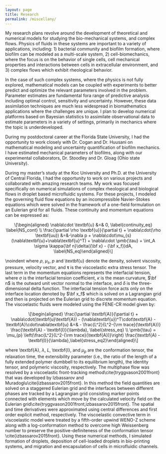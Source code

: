 ```yaml
---
layout: page
title: Research
permalink: /miscellany/
---
```


<!-- MathJax -->
<script defer type="text/javascript" id="MathJax-script" src="https://cdn.jsdelivr.net/npm/mathjax@3.1.2/es5/tex-mml-chtml.js"></script>
<script defer src="https://polyfill.io/v3/polyfill.min.js?features=es6"></script>

My research plans revolve around the development of theoretical and numerical models for studying the bio-mechanical systems, and complex flows. Physics of fluids in these systems are important to a variety of applications, including: 1) bacterial community and biofilm formation, where biofilm can be modeled as a multi-scale system, 2) cell-biomechanics, where the focus is on the behavior of single cells, cell mechanical properties and interactions between cells in extracellular environment, and 3) complex flows which exhibit rheological behavior.

In the case of such complex systems, where the physics is not fully explored, mathematical models can be coupled with experiments to better predict and optimize the relevant parameters involved in the problem. Parameter estimates are fundamental fora range of predictive analysis including optimal control, sensitivity and uncertainty. However, these data assimilation techniques are much less widespread in biomathematics applications where the challenges are unique. I plan to develop numerical platforms based on Bayesian statistics to assimilate observational data to estimate parameters in a variety of settings, primarily in mechanics where the topic is underdeveloped.

During my postdoctoral career at the Florida State University, I had the opportunity to work closely with Dr. Cogan and Dr. Huusani on mathematical modeling and uncertainty quantification of biofilm mechanics. I have estimated mechanical parameters of biofilms, along with our experimental collaborators, Dr. Stoodley and Dr. Gloag (Ohio state University).

During my master’s study at the Koc University and Ph.D. at the University of Central Florida, I had the opportunity to work on various projects and collaborated with amazing research teams. My work was focused specifically on numerical simulations of complex rheological and biological flows in droplet based microfluidic systems. For these projects, I modeled the governing fluid flow equations by an incompressible Navier-Stokes equations which were solved in the framework of a one-field formulation on an Eulerian grid for all fluids. These continuity and momentum equations can be expressed as:

<p><span class="math display">\[\begin{aligned}
\nabla\cdot \textbf{u} &amp;=&amp; 0, \label{continuity_eq} \label{NS_cont} \\
\frac{\partial \rho \textbf{u}}{\partial t} + \nabla\cdot(\rho \textbf{uu}) &amp;=&amp;-\nabla p + \nabla\cdot\mu_{s}(\nabla\textbf{u}+\nabla\textbf{u}^T) + \nabla\cdot \pmb{\tau}  + \int_A \sigma \kappa{\bf n}\delta({\bf x} - {\bf x_f})dA,
\label{NS_eq}\end{aligned}\]</span></p>

\noindent where $\rho$, $\mu_s$, $p$ and \textbf{u} denote the density, solvent viscosity, pressure, velocity vector, and $\pmb{\tau}$ is the viscoelastic extra stress tensor. The last term in the momentum equations represents the interfacial tension, where $\sigma$ is the interfacial tension coefficient, $\kappa$ is the mean curvature, $\bf n$ is the outward unit vector normal to the interface, and $\delta$ is the three-dimensional delta function. The interfacial tension force acts only on the interface location denoted by $\bf x_f$ which is solved on a Lagrangian grid and then is projected on the Eulerian grid to discrete momentum equation. The viscoelastic fluids were modeled using the FENE-CR model given by:

<p><span class="math display">\[\begin{aligned}
\frac{\partial \textbf{A}}{\partial t} + \nabla\cdot(\textbf{u}\textbf{A}) 
- (\nabla\textbf{u})^T\cdot\textbf{A} - \textbf{A}\cdot\nabla\textbf{u}
&amp;=&amp; - \frac{L^2}{L^2-{\rm trace}(\textbf{A})} \frac{\textbf{A} - \textbf{I}}{\lambda}, \label{stress_eq} \\
\pmb{\tau} = \mu_{p} \left(\frac{L^2}{L^2-{\rm trace}(\textbf{A})}\right) \frac{\textbf{A} - \textbf{I}}{\lambda},\label{stress_eq2}\end{aligned}\]</span></p>


where \textbf{A}, $\lambda$, $L$, \textbf{I}, and $\mu_p$ are the conformation tensor, the relaxation time, the extensibility parameter (i.e., the ratio of the length of a fully extended polymer dumbbell to its equilibrium length), the identity tensor, and polymeric viscosity, respectively. The multiphase flow was resolved by a viscoelastic front-tracking method\cite{tryggvason2001front} that was developed by Izbassarov and Muradoglu\cite{izbassarov2015front}. In this method the field quantities are solved on a staggered Eulerian grid and the interfaces between different phases are tracked by a Lagrangian grid consisting marker points connected with elements which move by the calculated velocity field on the Eulerian grid\cite{tryggvason2001front,izbassarov2015front}. The spatial and time derivatives were approximated using central differences and first order explicit method, respectively. The viscoelastic convective term in viscoelastic model were treated by a fifth-order upwind WENO-Z scheme along with a log-conformation method to overcome high Weissenberg number to preserve the positive-definiteness of the conformation tensor \cite{izbassarov2015front}. Using these numerical methods, I simulated formation of droplets, deposition of cell-loaded droplets in bio-printing systems, and migration and encapsulation of cells in microfluidic channels. 




